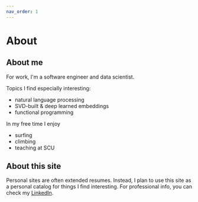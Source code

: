 ```yaml
---
nav_order: 1
---
```


# About

## About me
For work, I'm a software engineer and data scientist.

Topics I find especially interesting:
- natural language processing
- SVD-built & deep learned embeddings
- functional programming

In my free time I enjoy
 - surfing
 - climbing
 - teaching at SCU

## About this site
Personal sites are often extended resumes. Instead, I plan to use this site as a personal catalog for things I find interesting. For professional info, you can check my [LinkedIn](https://www.linkedin.com/in/robbie-culkin/).

